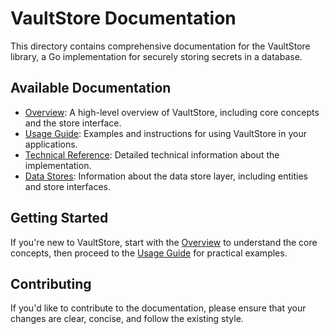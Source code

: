 # VaultStore Documentation

This directory contains comprehensive documentation for the VaultStore library, a Go implementation for securely storing secrets in a database.

## Available Documentation

- [Overview](overview.md): A high-level overview of VaultStore, including core concepts and the store interface.
- [Usage Guide](usage_guide.md): Examples and instructions for using VaultStore in your applications.
- [Technical Reference](technical_reference.md): Detailed technical information about the implementation.
- [Data Stores](data_stores.md): Information about the data store layer, including entities and store interfaces.

## Getting Started

If you're new to VaultStore, start with the [Overview](overview.md) to understand the core concepts, then proceed to the [Usage Guide](usage_guide.md) for practical examples.

## Contributing

If you'd like to contribute to the documentation, please ensure that your changes are clear, concise, and follow the existing style.
